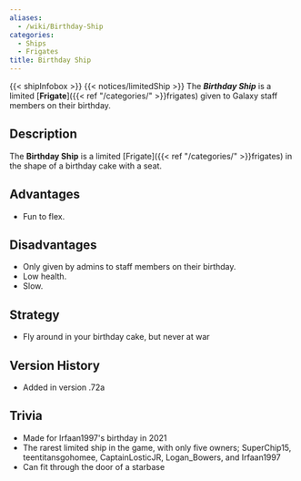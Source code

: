 ```yaml
---
aliases:
  - /wiki/Birthday-Ship
categories:
  - Ships
  - Frigates
title: Birthday Ship
---
```


{{< shipInfobox >}} {{< notices/limitedShip >}} The **_Birthday Ship_** is a limited [**Frigate**]({{< ref "/categories/" >}}frigates) given to Galaxy staff members on their birthday.

## Description

The **Birthday Ship** is a limited [Frigate]({{< ref "/categories/" >}}frigates) in the shape of a birthday cake with a seat.

## Advantages

- Fun to flex.

## Disadvantages

- Only given by admins to staff members on their birthday.
- Low health.
- Slow.

## Strategy

- Fly around in your birthday cake, but never at war

## Version History

- Added in version .72a

## Trivia

- Made for Irfaan1997's birthday in 2021
- The rarest limited ship in the game, with only five owners; SuperChip15, teentitansgohomee, CaptainLosticJR, Logan_Bowers, and Irfaan1997
- Can fit through the door of a starbase

